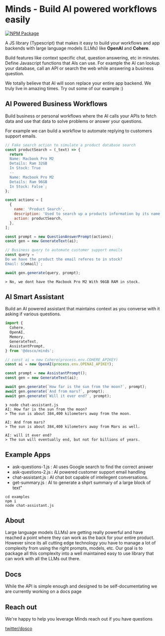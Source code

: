 # Minds - Build AI powered workflows easily

[![NPM Package](https://img.shields.io/npm/v/@dosco/minds?style=for-the-badge&color=#32CD32)](https://www.npmjs.com/package/@dosco/minds)

A JS library (Typescript) that makes it easy to build your workflows and app backends with large language models (LLMs) like **OpenAI** and **Cohere**.

Build features like context specific chat, question answering, etc in minutes. Define Javascript functions that AIs can use. For example the AI can lookup your database, call an API or search the web while answering a business question.

We totally believe that AI will soon replace your entire app backend. We truly live in amazing times. Try out some of our example :)

## AI Powered Business Workflows

Build business or personal workflows where the AI calls your APIs to fetch data and use that data to solve problems or answer your questions.

For example we can build a workflow to automate replying to customers support emails.

```js
// Fake search action to simulate a product database search
const productSearch = (_text) => {
  return `
  Name: Macbook Pro M2
  Details: Ram 32GB
  In Stock: True
  --
  Name: Macbook Pro M2
  Details: Ram 96GB
  In Stock: False`;
};

const actions = [
  {
    name: 'Product Search',
    description: 'Used to search up a products information by its name',
    action: productSearch,
  },
];

const prompt = new QuestionAnswerPrompt(actions);
const gen = new GenerateText(ai);

// Business query to automate customer support emails
const query = `
Do we have the product the email referes to in stock?
Email: ${email}`;

await gen.generate(query, prompt);
```

```console
> No, we dont have the Macbook Pro M2 With 96GB RAM in stock.
```

## AI Smart Assistant

Build an AI powered assistant that maintains context as you converse with it asking if various questions.

```javascript
import {
  Cohere,
  OpenAI,
  Memory,
  GenerateText,
  AssistantPrompt,
} from '@dosco/minds';

// const ai = new Cohere(process.env.COHERE_APIKEY)
const ai = new OpenAI(process.env.OPENAI_APIKEY);

const prompt = new AssistantPrompt();
const gen = new GenerateText(ai);

await gen.generate(`How far is the sun from the moon?`, prompt);
await gen.generate(`And from mars?`, prompt);
await gen.generate(`Will it ever end?`, prompt);
```

```console
❯ node chat-assistant.js
AI: How far is the sun from the moon?
> The sun is about 384,400 kilometers away from the moon.

AI: And from mars?
> The sun is about 384,400 kilometers away from Mars as well.

AI: will it ever end?
> The sun will eventually end, but not for billions of years.
```

## Example Apps

- ask-questions-1.js : AI uses Google search to find the correct answer
- ask-questions-2.js : AI powered customer support email handling
- chat-assistant.js : AI chat bot capable of intellegent conversations.
- get-summary.js : AI to generate a shprt summary of a large block of text"

```terminal
cd examples
npm i
node chat-assistant.js
```

## About

Large language models (LLMs) are getting really powerful and have reached a point where they can work as the back for your entire product. However since its all cutting edge technology you have to manage a lot of complexity from using the right prompts, models, etc. Our goal is to package all this complexity into a well maintained easy to use library that can work with all the LLMs out there.

## Docs

While the API is simple enough and designed to be self-documentating we are currently working on a docs page

## Reach out

We're happy to help you leverage Minds reach out if you have questions

[twitter/dosco](https://twitter.com/dosco)
